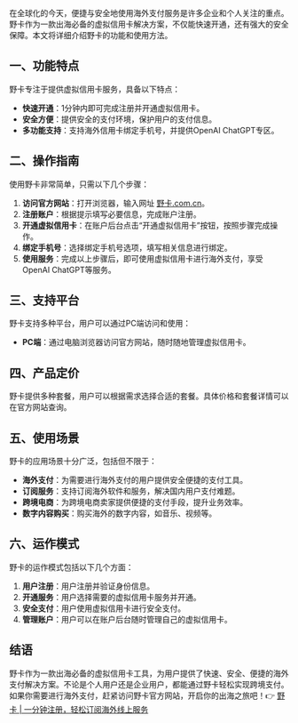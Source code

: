 在全球化的今天，便捷与安全地使用海外支付服务是许多企业和个人关注的重点。野卡作为一款出海必备的虚拟信用卡解决方案，不仅能快速开通，还有强大的安全保障。本文将详细介绍野卡的功能和使用方法。

## 一、功能特点

野卡专注于提供虚拟信用卡服务，具备以下特点：

- **快速开通**：1分钟内即可完成注册并开通虚拟信用卡。
- **安全方便**：提供安全的支付环境，保护用户的支付信息。
- **多功能支持**：支持海外信用卡绑定手机号，并提供OpenAI ChatGPT专区。

## 二、操作指南

使用野卡非常简单，只需以下几个步骤：

1. **访问官方网站**：打开浏览器，输入网址 [野卡.com.cn](https://wildcard.com.cn/i/A37BILO1)。
2. **注册账户**：根据提示填写必要信息，完成账户注册。
3. **开通虚拟信用卡**：在账户后台点击“开通虚拟信用卡”按钮，按照步骤完成操作。
4. **绑定手机号**：选择绑定手机号选项，填写相关信息进行绑定。
5. **使用服务**：完成以上步骤后，即可使用虚拟信用卡进行海外支付，享受OpenAI ChatGPT等服务。

## 三、支持平台

野卡支持多种平台，用户可以通过PC端访问和使用：

- **PC端**：通过电脑浏览器访问官方网站，随时随地管理虚拟信用卡。

## 四、产品定价

野卡提供多种套餐，用户可以根据需求选择合适的套餐。具体价格和套餐详情可以在官方网站查询。

## 五、使用场景

野卡的应用场景十分广泛，包括但不限于：

- **海外支付**：为需要进行海外支付的用户提供安全便捷的支付工具。
- **订阅服务**：支持订阅海外软件和服务，解决国内用户支付难题。
- **跨境电商**：为跨境电商卖家提供便捷的支付手段，提升业务效率。
- **数字内容购买**：购买海外的数字内容，如音乐、视频等。

## 六、运作模式

野卡的运作模式包括以下几个方面：

1. **用户注册**：用户注册并验证身份信息。
2. **开通服务**：用户选择需要的虚拟信用卡服务并开通。
3. **安全支付**：用户使用虚拟信用卡进行安全支付。
4. **管理账户**：用户可以在账户后台随时管理自己的虚拟信用卡。

## 结语

野卡作为一款出海必备的虚拟信用卡工具，为用户提供了快速、安全、便捷的海外支付解决方案。不论是个人用户还是企业用户，都能通过野卡轻松实现跨境支付。如果你需要进行海外支付，赶紧访问野卡官方网站，开启你的出海之旅吧！👉 [野卡 | 一分钟注册，轻松订阅海外线上服务](https://bit.ly/bewildcard)